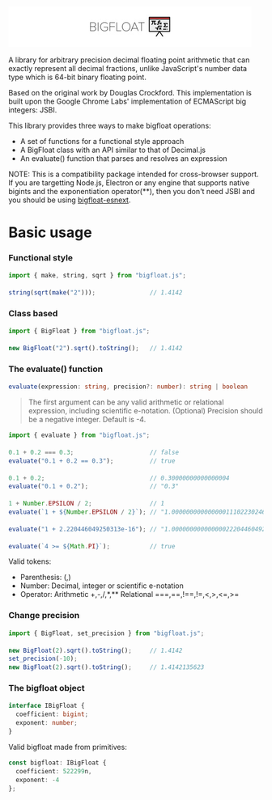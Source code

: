 [![N|Solid](https://raw.githubusercontent.com/davidmartinez10/bigfloat-esnext/master/bigfloat.jpg)](https://nodesource.com/products/nsolid)

A library for arbitrary precision decimal floating point arithmetic that can exactly represent all decimal fractions,
unlike JavaScript's number data type which is 64-bit binary floating point.

Based on the original work by Douglas Crockford.
This implementation is built upon the Google Chrome Labs' implementation of ECMAScript big integers: JSBI.

This library provides three ways to make bigfloat operations:
  - A set of functions for a functional style approach
  - A BigFloat class with an API similar to that of Decimal.js
  - An evaluate() function that parses and resolves an expression

NOTE: This is a compatibility package intended for cross-browser support. If you are targetting Node.js, Electron or any engine that supports native bigints and the exponentiation operator(**), then you don't need JSBI and you should be using [bigfloat-esnext](https://github.com/davidmartinez10/bigfloat-esnext).

# Basic usage
### Functional style
```typescript
import { make, string, sqrt } from "bigfloat.js";

string(sqrt(make("2")));               // 1.4142
```

### Class based
```typescript
import { BigFloat } from "bigfloat.js";

new BigFloat("2").sqrt().toString();   // 1.4142
```

### The evaluate() function
```typescript
evaluate(expression: string, precision?: number): string | boolean
```
>The first argument can be any valid arithmetic or relational expression, including scientific e-notation.
>(Optional) Precision should be a negative integer. Default is -4.
```typescript
import { evaluate } from "bigfloat.js";

0.1 + 0.2 === 0.3;                     // false
evaluate("0.1 + 0.2 == 0.3");          // true

0.1 + 0.2;                             // 0.30000000000000004
evaluate("0.1 + 0.2");                 // "0.3"

1 + Number.EPSILON / 2;                // 1
evaluate(`1 + ${Number.EPSILON / 2}`); // "1.00000000000000011102230246251565"

evaluate("1 + 2.220446049250313e-16"); // "1.0000000000000002220446049250313"

evaluate(`4 >= ${Math.PI}`);           // true
```

Valid tokens:
  - Parenthesis: (,)
  - Number: Decimal, integer or scientific e-notation
  - Operator: Arithmetic +,-,/,\*,\*\* Relational =\=\=,=\=,!==,!=,<,>,<=,>=
### Change precision
```typescript
import { BigFloat, set_precision } from "bigfloat.js";

new BigFloat(2).sqrt().toString();     // 1.4142
set_precision(-10);
new BigFloat(2).sqrt().toString();     // 1.4142135623
```
### The bigfloat object
```typescript
interface IBigFloat {
  coefficient: bigint;
  exponent: number;
}
```
Valid bigfloat made from primitives:
```typescript
const bigfloat: IBigFloat {
  coefficient: 522299n,
  exponent: -4
};
```
